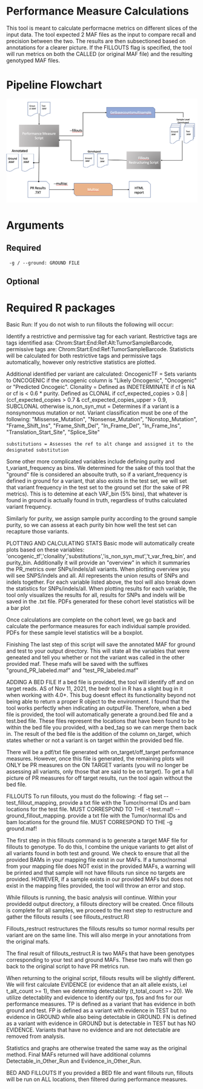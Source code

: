 # Performance Measure Calculations
This tool is meant to calculate performacne metrics on different slices of the input data. The tool expected 2 MAF files as the input to compare recall and precision between the two. The results are then subsectioned based on annotations for a clearer picture. If the FILLOUTS flag is specified, the tool will run metrics on both the CALLED (or original MAF file) and the resulting genotyped MAF files. 

# Pipeline Flowchart
<p align="center">
  <img src="./docs/performance_measure_workflow.png"/>
</p>


# Arguments
## Required
` -g / --ground: GROUND FILE`

## Optional

# Required R packages

Basic Run:
If you do not wish to run fillouts the following will occur:

Identify a restrictive and permissive tag for each variant. Restrictive tags are tags identified asa: Chrom:Start:End:Ref:Alt:TumorSampleBarcode, permissive tags are: Chrom:Start:End:Ref:TumorSampleBarcode. Statisticts will be calculated for both restrictive tags and permissive tags automatically, however only restrictive statistics are plotted.

Additional identified per variant are calculated: 
	OncogenicTF = Sets variants to ONCOGENIC if the oncogenic column is "Likely Oncogenic", "Oncogenic" or "Predicted Oncogeic". 
	Clonality = Defined as INDETERMINATE if cf is NA or cf is < 0.6 * purity. Defined as CLONAL if ccf_expected_copies > 0.8 | (ccf_expected_copies > 0.7 & ccf_expected_copies_upper > 0.9, SUBCLONAL otherwise
	is_non_syn_mut = Determines if a variant is a nonsynonmous mutation or not. Variant classification must be one of the following: "Missense_Mutation", 
                                                               "Nonsense_Mutation", 
                                                               "Nonstop_Mutation", 
                                                               "Frame_Shift_Ins", 
                                                               "Frame_Shift_Del",
                                                               "In_Frame_Del",
                                                               "In_Frame_Ins",
                                                               "Translation_Start_Site",
                                                               "Splice_Site"

	substitutions = Assesses the ref to alt change and assigned it to the designated substitution

Some other more complicated variables include defining purity and t_variant_frequency as bins. We determined for the sake of this tool that the "ground" file is considered an absoulte truth, so if a variant_frequency is defined in ground for a variant, that also exists in the test set, we will set that variant frequency in the test set to the ground set (for the sake of PR metrics). This is to detemine at each VAF_bin (5% bins), that whatever is found in ground is actually found in truth, regardless of truths calculated variant frequency. 

Similarly for purity, we assign sample purity according to the ground sample purity, so we can assess at each purity bin how well the test set can recapture those variants. 

PLOTTING AND CALCULATING STATS
Basic mode will automatically create plots based on these variables: 'oncogenic_tf','clonality','substitutions','is_non_syn_mut','t_var_freq_bin', and purity_bin.  Additionally it will provide an "overview" in which it summaries the PR_metrics over SNPs/indels/all variants. When plotting overview you will see SNPS/indels and all. All represents the union results of SNPs and indels together. For each variable listed above, the tool will also break down the statistics for SNPs/indels/all. When plotting results for each variable, the tool only visualizes the results for all, results for SNPs and indels will be saved in the .txt file.  PDFs generated for these cohort level statistics will be a bar plot

Once calculations are complete on the cohort level, we go back and calculate the performance measures for each individual sample provided. PDFs for these sample level statistics will be a boxplot. 

Finishing
The last step of this script will save the annotated MAF for ground and test to your output directory. This will state all the variables that were geneated and tell you whether or not the variant was called in the other provided maf. These mafs will be saved with the suffixes "ground_PR_labeled.maf" and "test_PR_labeled.maf"


ADDING A BED FILE
If a bed file is provided, the tool will identify off and on target reads. AS of Nov 11, 2021, the bedr tool in R has a slight bug in it when working with 4.0+. This bug doesnt effect its functionality beyond not being able to return a proper R object to the environment. I found that the tool works perfectly when indicating an outputFile. Therefore, when a bed file is provided, the tool will automatically generate a ground.bed file and a test.bed file. These files represent the locations that have been found to be within the bed file you provided, with a bed_tag so we can merge them back in. 
The result of the bed file is the addition of the column on_target, which states whether or not a variant is on target within the provided bed file. 

There will be a pdf/txt file generated with on_target/off_target performance measures. However, once this file is generated, the remaining plots will ONLY be PR measures on the ON TARGET variants (you will no longer be assessing all variants, only those that are said to be on target). To get a full picture of PR measures for off target results, run the tool again without the bed file.

FILLOUTS
To run fillouts, you must do the following:
	-f flag set
	--test_fillout_mapping, provide a txt file with the Tumor/normal IDs and bam locations for the test file. MUST CORRESPOND TO THE -t test.maf!
	--ground_fillout_mapping. provide a txt file with the Tumor/normal IDs and bam locations for the ground file. MUST CORRESPOND TO THE -g ground.maf!

The first step in this fillouts command is to generate a target MAF file for fillouts to genotype. To do this, I combine the unique variants to get alist of all variants found in both test and ground. We check to ensure that all the provided BAMs in your mapping file exist in our MAFs. If a tumor/normal from your mapping file does NOT exist in the provided MAFs, a warning will be printed and that sample will not have fillouts run since no targets are provided.  HOWEVER, if a sample exists in our provided MAFs but does not exist in the mapping files provided, the tool will throw an error and stop. 

While fillouts is running, the basic analysis will continue. Within your providedd output directory, a fillouts directory will be created. Once fillouts is complete for all samples, we proceed to the next step to restructure and gather the fillouts results ( see fillouts_restruct.R) 

Fillouts_restruct restructures the fillouts results so tumor normal results per variant are on the same line. This will also merge in your annotations from the original mafs. 

The final result of fillouts_restruct.R is two MAFs that have been genotypes corresponding to your test and ground MAFs. These two mafs will then go back to the original script to have PR metrics run. 

When returning to the original script, fillouts  results will be slightly different. We will first calculate EVIDENCE (or evidence that an alt allele exists, i.el t_alt_count >= 1), then we determing detectablity (t_total_count >= 20). 
We utilize detectablity and evidence to identify our tps, fps and fns for our performance measures. TP is defined as a variant that has evidence in both ground and test. FP is defined as a variant with evidence in TEST but no evidence in GROUND while also being detectable in GROUND. FN is defined as a variant with evidence in GROUND but is detectable in TEST but has NO EVIDENCE. Variants that have no evidence and are not detectable are removed from analysis. 

Statistics and graphs are otherwise treated the same way as the original method. Final MAFs returned will have additional columns Detectable_in_Other_Run and Evidence_in_Other_Run. 



BED AND FILLOUTS
If you provided a BED file and want fillouts run, fillouts will be run on ALL locations, then filtered during performance measures. 

